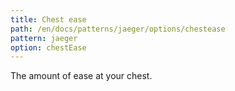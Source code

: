 ```yaml
---
title: Chest ease
path: /en/docs/patterns/jaeger/options/chestease
pattern: jaeger
option: chestEase
---
```


The amount of ease at your chest.